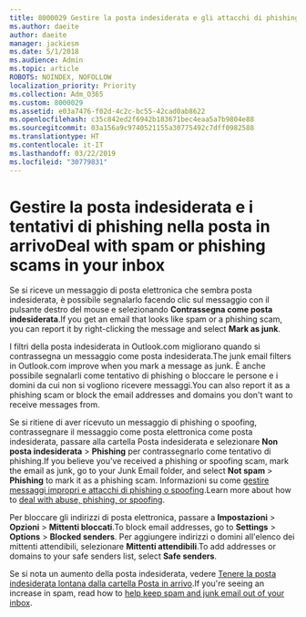 ```yaml
---
title: 8000029 Gestire la posta indesiderata e gli attacchi di phishing in Outlook.com
ms.author: daeite
author: daeite
manager: jackiesm
ms.date: 5/1/2018
ms.audience: Admin
ms.topic: article
ROBOTS: NOINDEX, NOFOLLOW
localization_priority: Priority
ms.collection: Adm_O365
ms.custom: 8000029
ms.assetid: e03a7476-f02d-4c2c-bc55-42cad0ab8622
ms.openlocfilehash: c35c842ed2f6942b183671bec4eaa5a7b9804e88
ms.sourcegitcommit: 03a156a9c9740521155a30775492c7dff0982588
ms.translationtype: HT
ms.contentlocale: it-IT
ms.lasthandoff: 03/22/2019
ms.locfileid: "30779831"
---
```

# <a name="deal-with-spam-or-phishing-scams-in-your-inbox"></a><span data-ttu-id="b7086-102">Gestire la posta indesiderata e i tentativi di phishing nella posta in arrivo</span><span class="sxs-lookup"><span data-stu-id="b7086-102">Deal with spam or phishing scams in your inbox</span></span>

<span data-ttu-id="b7086-103">Se si riceve un messaggio di posta elettronica che sembra posta indesiderata, è possibile segnalarlo facendo clic sul messaggio con il pulsante destro del mouse e selezionando **Contrassegna come posta indesiderata**.</span><span class="sxs-lookup"><span data-stu-id="b7086-103">If you get an email that looks like spam or a phishing scam, you can report it by right-clicking the message and select **Mark as junk**.</span></span> 
  
<span data-ttu-id="b7086-104">I filtri della posta indesiderata in Outlook.com migliorano quando si contrassegna un messaggio come posta indesiderata.</span><span class="sxs-lookup"><span data-stu-id="b7086-104">The junk email filters in Outlook.com improve when you mark a message as junk.</span></span> <span data-ttu-id="b7086-105">È anche possibile segnalarli come tentativo di phishing o bloccare le persone e i domini da cui non si vogliono ricevere messaggi.</span><span class="sxs-lookup"><span data-stu-id="b7086-105">You can also report it as a phishing scam or block the email addresses and domains you don't want to receive messages from.</span></span>
  
<span data-ttu-id="b7086-106">Se si ritiene di aver ricevuto un messaggio di phishing o spoofing, contrassegnare il messaggio come posta elettronica come posta indesiderata, passare alla cartella Posta indesiderata e selezionare **Non posta indesiderata** \> **Phishing** per contrassegnarlo come tentativo di phishing.</span><span class="sxs-lookup"><span data-stu-id="b7086-106">If you believe you've received a phishing or spoofing scam, mark the email as junk, go to your Junk Email folder, and select **Not spam** \> **Phishing** to mark it as a phishing scam.</span></span> <span data-ttu-id="b7086-107">Informazioni su come [gestire messaggi impropri e attacchi di phishing o spoofing](https://go.microsoft.com/fwlink/p/?linkid=873139).</span><span class="sxs-lookup"><span data-stu-id="b7086-107">Learn more about how to [deal with abuse, phishing, or spoofing](https://go.microsoft.com/fwlink/p/?linkid=873139).</span></span>
  
<span data-ttu-id="b7086-108">Per bloccare gli indirizzi di posta elettronica, passare a **Impostazioni** \> **Opzioni** \> **Mittenti bloccati**.</span><span class="sxs-lookup"><span data-stu-id="b7086-108">To block email addresses, go to **Settings** \> **Options** \> **Blocked senders**.</span></span> <span data-ttu-id="b7086-109">Per aggiungere indirizzi o domini all'elenco dei mittenti attendibili, selezionare **Mittenti attendibili**.</span><span class="sxs-lookup"><span data-stu-id="b7086-109">To add addresses or domains to your safe senders list, select **Safe senders**.</span></span> 
  
<span data-ttu-id="b7086-110">Se si nota un aumento della posta indesiderata, vedere [Tenere la posta indesiderata lontana dalla cartella Posta in arrivo](https://go.microsoft.com/fwlink/p/?linkid=873140).</span><span class="sxs-lookup"><span data-stu-id="b7086-110">If you're seeing an increase in spam, read how to [help keep spam and junk email out of your inbox](https://go.microsoft.com/fwlink/p/?linkid=873140).</span></span>
  

